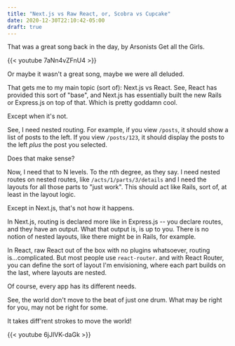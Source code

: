 ```yaml
---
title: "Next.js vs Raw React, or, Scobra vs Cupcake"
date: 2020-12-30T22:10:42-05:00
draft: true
---
```


That was a great song back in the day, by Arsonists Get all the Girls.

{{< youtube 7aNn4vZFnU4 >}}

Or maybe it wasn't a great song, maybe we were all deluded.

That gets me to my main topic (sort of): Next.js vs React. See, React has provided this sort of "base", and Next.js has essentially built the new Rails or Express.js on top of that. Which is pretty goddamn cool.

Except when it's not.

See, I need nested routing. For example, if you view `/posts`, it should show a list of posts to the left. If you view `/posts/123`, it should display the posts to the left _plus_ the post you selected.

Does that make sense?

Now, I need that to N levels. To the nth degree, as they say. I need nested routes on nested routes, like `/acts/1/parts/3/details` and I need the layouts for all those parts to "just work". This should act like Rails, sort of, at least in the layout logic.

Except in Next.js, that's not how it happens.

In Next.js, routing is declared more like in Express.js -- you declare routes, and they have an output. What that output is, is up to you. There is no notion of nested layouts, like there might be in Rails, for example.

In React, raw React out of the box with no plugins whatsoever, routing is...complicated. But most people use `react-router`. and with React Router, you can define the sort of layout I'm envisioning, where each part builds on the last, where layouts are nested.

Of course, every app has its different needs.

See, the world don't move to the beat of just one drum. What may be right for you, may not be right for some.

It takes diff'rent strokes to move the world!

{{< youtube 6jJIVK-daGk >}}
